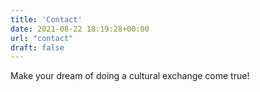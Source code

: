 ```yaml
---
title: 'Contact'
date: 2021-08-22 18:19:28+00:00
url: "contact"
draft: false
---
```


Make your dream of doing a cultural exchange come true!
